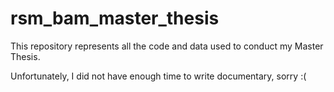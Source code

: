 # rsm_bam_master_thesis
This repository represents all the code and data used to conduct my Master Thesis. 

Unfortunately, I did not have enough time to write documentary, sorry :(

